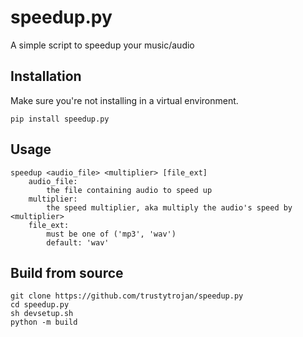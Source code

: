# speedup.py
A simple script to speedup your music/audio

## Installation
Make sure you're not installing in a virtual environment.
```
pip install speedup.py
```

## Usage
```
speedup <audio_file> <multiplier> [file_ext]
	audio_file:
		the file containing audio to speed up
	multiplier:
		the speed multiplier, aka multiply the audio's speed by <multiplier>
	file_ext:
		must be one of ('mp3', 'wav')
		default: 'wav'
```

## Build from source
```
git clone https://github.com/trustytrojan/speedup.py
cd speedup.py
sh devsetup.sh
python -m build
```
